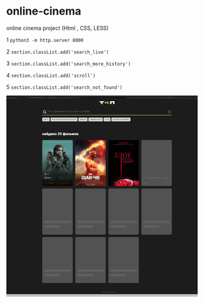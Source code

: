 # online-cinema
online cinema project (Html , CSS, LESS)

1 `python3 -m http.server 8000`

2 `section.classList.add('search_live')`

3 `section.classList.add('search_more_history')`

4 `section.classList.add('scroll')`

5 `section.classList.add('search_not_found')`

![screenshot of sample](https://github.com/VictoriaMistineva/online-cinema/blob/main/111.png)

